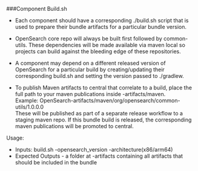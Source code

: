 ###Component Build.sh

- Each component should have a corresponding ./build.sh script that is used to prepare their bundle artifacts for a particular
 bundle version.

- OpenSearch core repo will always be built first followed by common-utils. These dependencies will be made available via maven local so
 projects can build against the bleeding edge of these repositories.
 
- A component may depend on a different released version of OpenSearch for a particular build by creating/updating their corresponding
 build.sh and setting the version passed to ./gradlew.
 
- To publish Maven artifacts to central that correlate to a build, place the full path to your maven publications inside
 <component-name>-artifacts/maven. <br>
  Example: OpenSearch-artifacts/maven/org/opensearch/common-utils/1.0.0.0
  <br>
  These will be published as part of a separate release workflow to a staging maven repo.  If this bundle
  build is released, the corresponding maven publications will be promoted to central.
 
Usage: 
- Inputs: build.sh -opensearch_version -architecture(x86/arm64)
- Expected Outputs - a folder at <component-name>-artifacts containing all artifacts that should be included in the bundle